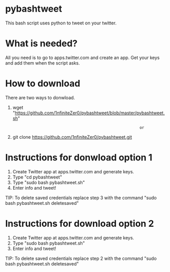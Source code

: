 # pybashtweet
This bash script uses python to tweet on your twitter.

# What is needed?
All you need is to go to apps.twitter.com and create an app. Get your keys and add them when the script asks.

# How to download
There are two ways to donwload.
1. wget "https://github.com/1nfiniteZer0/pybashtweet/blob/master/pybashtweet.sh"

                                                               or

2. git clone https://github.com/1nfiniteZer0/pybashtweet.git

# Instructions for donwload option 1
1. Create Twitter app at apps.twitter.com and generate keys.
2. Type "cd pybashtweet"
3. Type "sudo bash pybashtweet.sh"
4. Enter info and tweet!

TIP: To delete saved credentials replace step 3 with the command "sudo bash pybashtweet.sh deletesaved"

# Instructions for download option 2
1. Create Twitter app at apps.twitter.com and generate keys.
2. Type "sudo bash pybashtweet.sh"
3. Enter info and tweet!

TIP: To delete saved credentials replace step 2 with the command "sudo bash pybashtweet.sh deletesaved"
